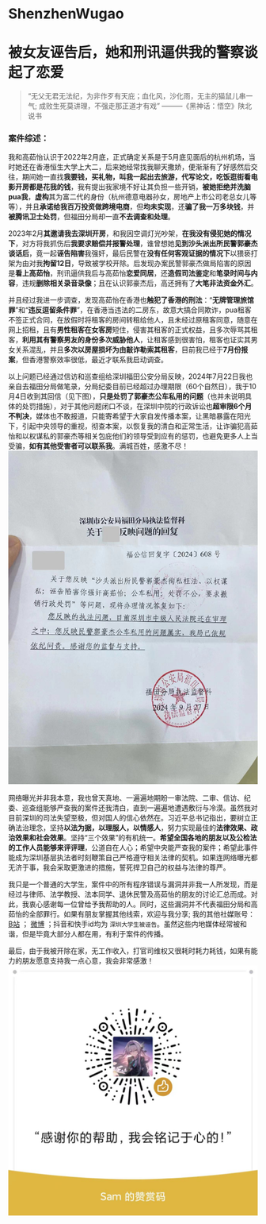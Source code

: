 # ShenzhenWugao
# 被女友诬告后，她和刑讯逼供我的警察谈起了恋爱

> “无父无君无法纪，为非作歹有天庇；血化风，沙化雨，无主的猫鼠儿串一气; 成败生死莫讲理，不强走那正道才有戏”
> ———《黑神话：悟空》陕北说书

### 案件综述：

我和高茹怡认识于2022年2月底，正式确定关系是于5月底见面后的杭州机场，当时她还在香港恒生大学上大二，后来她经常找我聊天撒娇，便渐渐有了好感然后交往，期间她一直找**我要钱，买礼物，叫我一起出去旅游，代写论文，吃饭逛街看电影开房都是花我的钱**，我有提出我家境不好让其负担一些开销，**被她拒绝并洗脑pua我**，**虚构**其为富二代的身份（杭州德意电器孙女，房地产上市公司老总女儿等等），并且**承诺给我百万投资做跨境电商**，但**均未实现**，还**骗了我一万多块钱**，并**被腾讯卫士处罚**，但福田分局却一直**不去调查和处理**。

2023年2月**其邀请我去深圳开房**，和我因空调灯光吵架，**在我没有侵犯她的情况下**，对方将我抓伤后**我要求赔偿并报警处理**，谁曾想她**见到沙头派出所民警郭豪杰谈话后**，竟一起**诬告陷害**我强奸，最后民警在**没有任何客观证据的情况下**以猥亵打架为由对我**拘留12日**，导致被学校开除。后发现办案民警郭豪杰做局陷害的原因是**看上高茹怡**，刑讯逼供我后与高茹怡**恋爱同居**，还**造假司法鉴定**和**笔录时间与内容**，违规**删除相关录音录像**；且在认识郭豪杰后，高还拥有了**大笔非法资金外汇**。

并且经过我进一步调查，发现高茹怡在香港也**触犯了香港的刑法**：“**无牌管理旅馆罪**”和“**违反逗留条件罪**”，在香港当违法的二房东，故意大搞合同欺诈，pua租客不签正式合同，在放假时将租客的房间转租给他人，且未经过原租客同意，随意在网上招租，且有**男性租客在女客房**短住，侵害其租客的正式权益，且多次辱骂其租客，**利用其有警察男友的身份多次威胁他人**，让租客感到很害怕，租客也证实其男女关系混乱，并且**多次以房屋损坏为由敲诈勒索其租客**，目前我已经于**7月份报案**，但香港警察效率很低，最近才联系我启动调查。

以上问题已经通过信访和巡查组给深圳福田公安分局反映，2024年7月22日我也亲自去福田分局做笔录，分局纪委目前已经超过办理期限（60个自然日），我于10月4日收到其回信（见下图），**只是处罚了郭豪杰公车私用的问题**（也并未说明具体的处罚措施），对于其他问题闭口不谈，在深圳中院的行政诉讼也**超审限6个月不判决**，媒体也不敢报道，只能寄希望于大家自发传播本案，让黑暗暴露在阳光下，引起中央领导的重视，彻查本案，以恢复我的清白和正常生活，让诈骗犯高茹怡和以权谋私的郭豪杰等相关包庇他们的领导受到应有的惩罚，也避免更多人上当受骗，**如有其他受害者可以联系我**。满城百姓，感激不尽！
![image](https://github.com/dreamchaser123/ShenzhenWugao/blob/main/IMG/8a134d10f2a61e6e2c0119503889401.jpg)

网络曝光并非我本意，我也曾天真地、一遍遍地期盼一审法院、二审、信访、纪委、巡查组能够严查我的案件还我清白，直到一遍遍地遭遇敷衍与冷漠。虽然我对目前深圳的司法失望至极，但对国人的信心依然在。习近平总书记指出，要树立正确法治理念，坚持**以法为据，以理服人，以情感人**，努力实现最佳的**法律效果、政治效果和社会效果**。坚持“三个效果”的有机统一。**希望全国各地的朋友以及公检法的工作人员能够来评评理**，公道自在人心；希望中央能严查我的案件；希望此事件能成为深圳基层执法者时刻鞭策自己严格遵守相关法律的契机。如果连网络曝光都无济于事，我会采取更激进的措施，誓死捍卫自己的权益与法律的尊严。

我只是一个普通的大学生，案件中的所有程序错误与漏洞并非我一人所发现，而是经过与律师、法学教授、法本同学、退休民警及高茹怡的朋友的讨论汇总而成。对此，我衷心感谢每一位曾给予我帮助的人。同时，这些漏洞并不代表福田分局和高茹怡的全部罪行。如果有朋友掌握其他线索，欢迎与我分享; 我的其他社媒账号：[B站](https://space.bilibili.com/3546676476250539?spm_id_from=333.1007.0.0) ； [微博](https://weibo.com/u/7259916461) ；抖音和快手id均为 `深圳大学生被诬告`。虽然这些内地媒体经常被和谐，但是毕竟大部分人都在用，有利于案件的传播。

最后，由于我被开除在家，无工作收入，打官司维权又很耗时耗力耗钱，如果有能力的朋友愿意支持我一点心意，我会非常感激！
![image](https://github.com/dreamchaser123/ShenzhenWugao/blob/main/IMG/dffb0cf8760bfdad6ac80cefa1e00f6.jpg)

